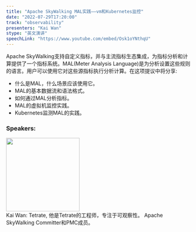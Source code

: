 ```yaml
---
title: "Apache SkyWalking MAL实践——vm和Kubernetes监控"
date: "2022-07-29T17:20:00"
track: "observability"
presenters: "Kai Wan"
stype: "英文演讲"
speechLink: "https://www.youtube.com/embed/Osk1oYNthqU"
---
```

Apache SkyWalking支持自定义指标，并与主流指标生态集成，为指标分析和计算提供了一个指标系统。MAL(Meter Analysis Language)是为分析设置这些规则的语言。用户可以使用它对这些源指标执行分析计算。在这项提议中将分享:
- 什么是MAL，什么场景应该使用它。
- MAL的基本数据流和语法格式。
- 如何通过MAL分析指标。
- MAL的虚拟机监控实践。
- Kubernetes监测MAL的实践。
 ### Speakers: 
 <img src="images/speaker/1134.png" width="200" /><br>Kai Wan: Tetrate, 他是Tetrate的工程师，专注于可观察性。
Apache SkyWalking Committer和PMC成员。

 
